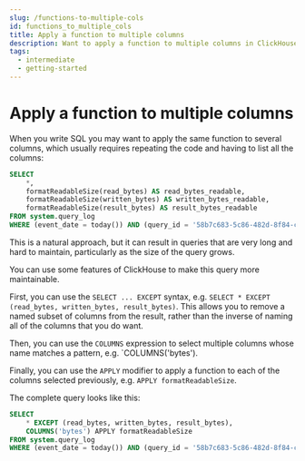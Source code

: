 ```yaml
---
slug: /functions-to-multiple-cols
id: functions_to_multiple_cols
title: Apply a function to multiple columns
description: Want to apply a function to multiple columns in ClickHouse? Here's a shortcut to applying the same function across several columns in a table.
tags:
  - intermediate
  - getting-started
---
```


# Apply a function to multiple columns

When you write SQL you may want to apply the same function to several columns, which usually requires repeating the code and having to list all the columns:

```sql
SELECT
    *,
    formatReadableSize(read_bytes) AS read_bytes_readable,
    formatReadableSize(written_bytes) AS written_bytes_readable,
    formatReadableSize(result_bytes) AS result_bytes_readable
FROM system.query_log
WHERE (event_date = today()) AND (query_id = '58b7c683-5c86-482d-8f84-c04964129238') AND (type > 1)
```

This is a natural approach, but it can result in queries that are very long and hard to maintain, particularly as the size of the query grows.

You can use some features of ClickHouse to make this query more maintainable.

First, you can use the `SELECT ... EXCEPT` syntax, e.g. `SELECT * EXCEPT (read_bytes, written_bytes, result_bytes)`. This  allows you to remove a named subset of columns from the result, rather than the inverse of naming all of the columns that you do want.

Then, you can use the `COLUMNS` expression to select multiple columns whose name matches a pattern, e.g. `COLUMNS('bytes').

Finally, you can use the `APPLY` modifier to apply a function to each of the columns selected previously, e.g. `APPLY formatReadableSize`.

The complete query looks like this:

```sql
SELECT
    * EXCEPT (read_bytes, written_bytes, result_bytes),
    COLUMNS('bytes') APPLY formatReadableSize
FROM system.query_log
WHERE (event_date = today()) AND (query_id = '58b7c683-5c86-482d-8f84-c04964129238') AND (type > 1)
```